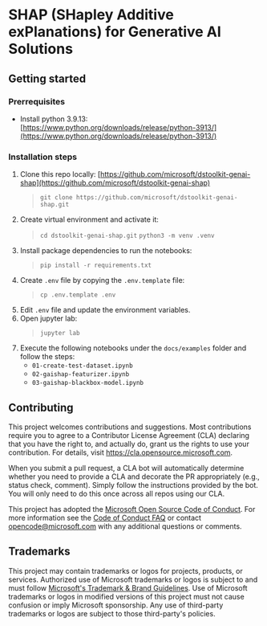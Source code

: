 # SHAP (SHapley Additive exPlanations) for Generative AI Solutions


## Getting started

### Prerrequisites
- Install python 3.9.13: [https://www.python.org/downloads/release/python-3913/](https://www.python.org/downloads/release/python-3913/)

### Installation steps

1. Clone this repo locally: [https://github.com/microsoft/dstoolkit-genai-shap](https://github.com/microsoft/dstoolkit-genai-shap)
   > `git clone https://github.com/microsoft/dstoolkit-genai-shap.git`
2. Create virtual environment and activate it:
   > `cd dstoolkit-genai-shap.git`
   > `python3 -m venv .venv`
4. Install package dependencies to run the notebooks:
   > `pip install -r requirements.txt`
5. Create `.env` file by copying the `.env.template` file:
   > `cp .env.template .env`
6. Edit `.env` file and update the environment variables. 
7. Open jupyter lab:
   > `jupyter lab`
8. Execute the following notebooks under the `docs/examples` folder and follow the steps:
   * `01-create-test-dataset.ipynb`
   * `02-gaishap-featurizer.ipynb`
   * `03-gaishap-blackbox-model.ipynb`


## Contributing

This project welcomes contributions and suggestions.  Most contributions require you to agree to a
Contributor License Agreement (CLA) declaring that you have the right to, and actually do, grant us
the rights to use your contribution. For details, visit https://cla.opensource.microsoft.com.

When you submit a pull request, a CLA bot will automatically determine whether you need to provide
a CLA and decorate the PR appropriately (e.g., status check, comment). Simply follow the instructions
provided by the bot. You will only need to do this once across all repos using our CLA.

This project has adopted the [Microsoft Open Source Code of Conduct](https://opensource.microsoft.com/codeofconduct/).
For more information see the [Code of Conduct FAQ](https://opensource.microsoft.com/codeofconduct/faq/) or
contact [opencode@microsoft.com](mailto:opencode@microsoft.com) with any additional questions or comments.

## Trademarks

This project may contain trademarks or logos for projects, products, or services. Authorized use of Microsoft 
trademarks or logos is subject to and must follow 
[Microsoft's Trademark & Brand Guidelines](https://www.microsoft.com/en-us/legal/intellectualproperty/trademarks/usage/general).
Use of Microsoft trademarks or logos in modified versions of this project must not cause confusion or imply Microsoft sponsorship.
Any use of third-party trademarks or logos are subject to those third-party's policies.
